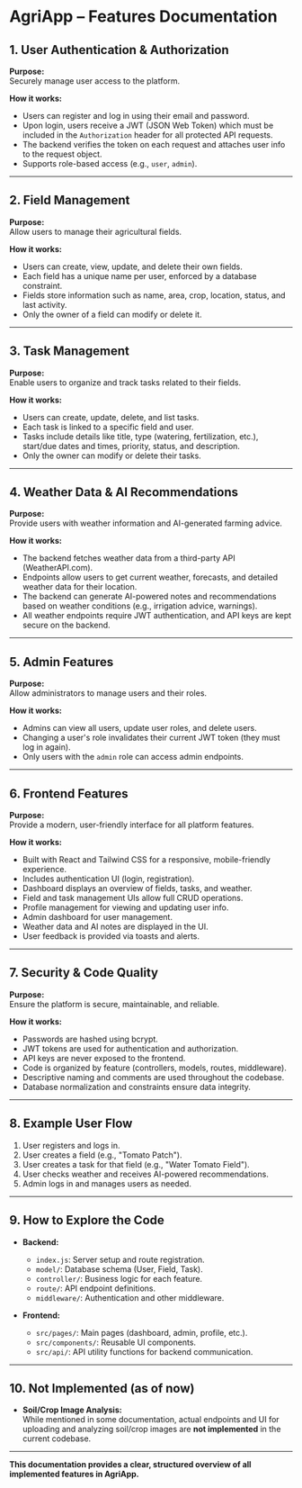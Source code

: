 # AgriApp – Features Documentation

## 1. User Authentication & Authorization

**Purpose:**  
Securely manage user access to the platform.

**How it works:**  
- Users can register and log in using their email and password.
- Upon login, users receive a JWT (JSON Web Token) which must be included in the `Authorization` header for all protected API requests.
- The backend verifies the token on each request and attaches user info to the request object.
- Supports role-based access (e.g., `user`, `admin`).

---

## 2. Field Management

**Purpose:**  
Allow users to manage their agricultural fields.

**How it works:**  
- Users can create, view, update, and delete their own fields.
- Each field has a unique name per user, enforced by a database constraint.
- Fields store information such as name, area, crop, location, status, and last activity.
- Only the owner of a field can modify or delete it.

---

## 3. Task Management

**Purpose:**  
Enable users to organize and track tasks related to their fields.

**How it works:**  
- Users can create, update, delete, and list tasks.
- Each task is linked to a specific field and user.
- Tasks include details like title, type (watering, fertilization, etc.), start/due dates and times, priority, status, and description.
- Only the owner can modify or delete their tasks.

---

## 4. Weather Data & AI Recommendations

**Purpose:**  
Provide users with weather information and AI-generated farming advice.

**How it works:**  
- The backend fetches weather data from a third-party API (WeatherAPI.com).
- Endpoints allow users to get current weather, forecasts, and detailed weather data for their location.
- The backend can generate AI-powered notes and recommendations based on weather conditions (e.g., irrigation advice, warnings).
- All weather endpoints require JWT authentication, and API keys are kept secure on the backend.

---

## 5. Admin Features

**Purpose:**  
Allow administrators to manage users and their roles.

**How it works:**  
- Admins can view all users, update user roles, and delete users.
- Changing a user's role invalidates their current JWT token (they must log in again).
- Only users with the `admin` role can access admin endpoints.

---

## 6. Frontend Features

**Purpose:**  
Provide a modern, user-friendly interface for all platform features.

**How it works:**  
- Built with React and Tailwind CSS for a responsive, mobile-friendly experience.
- Includes authentication UI (login, registration).
- Dashboard displays an overview of fields, tasks, and weather.
- Field and task management UIs allow full CRUD operations.
- Profile management for viewing and updating user info.
- Admin dashboard for user management.
- Weather data and AI notes are displayed in the UI.
- User feedback is provided via toasts and alerts.

---

## 7. Security & Code Quality

**Purpose:**  
Ensure the platform is secure, maintainable, and reliable.

**How it works:**  
- Passwords are hashed using bcrypt.
- JWT tokens are used for authentication and authorization.
- API keys are never exposed to the frontend.
- Code is organized by feature (controllers, models, routes, middleware).
- Descriptive naming and comments are used throughout the codebase.
- Database normalization and constraints ensure data integrity.

---

## 8. Example User Flow

1. User registers and logs in.
2. User creates a field (e.g., "Tomato Patch").
3. User creates a task for that field (e.g., "Water Tomato Field").
4. User checks weather and receives AI-powered recommendations.
5. Admin logs in and manages users as needed.

---

## 9. How to Explore the Code

- **Backend:**  
  - `index.js`: Server setup and route registration.
  - `model/`: Database schema (User, Field, Task).
  - `controller/`: Business logic for each feature.
  - `route/`: API endpoint definitions.
  - `middleware/`: Authentication and other middleware.

- **Frontend:**  
  - `src/pages/`: Main pages (dashboard, admin, profile, etc.).
  - `src/components/`: Reusable UI components.
  - `src/api/`: API utility functions for backend communication.

---

## 10. Not Implemented (as of now)

- **Soil/Crop Image Analysis:**  
  While mentioned in some documentation, actual endpoints and UI for uploading and analyzing soil/crop images are **not implemented** in the current codebase.

---

**This documentation provides a clear, structured overview of all implemented features in AgriApp.** 